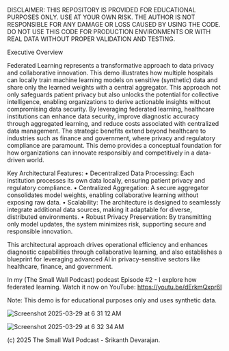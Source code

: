 
DISCLAIMER: THIS REPOSITORY IS PROVIDED FOR EDUCATIONAL PURPOSES ONLY. USE AT YOUR OWN RISK. THE AUTHOR IS 
NOT RESPONSIBLE FOR ANY DAMAGE OR LOSS CAUSED BY USING THE CODE. DO NOT USE THIS CODE FOR PRODUCTION ENVIRONMENTS 
OR WITH REAL DATA WITHOUT PROPER VALIDATION AND TESTING.

Executive Overview

Federated Learning represents a transformative approach to data privacy and collaborative innovation. This demo illustrates how multiple hospitals can locally train machine learning models on sensitive (synthetic) data and share only the learned weights with a central aggregator. This approach not only safeguards patient privacy but also unlocks the potential for collective intelligence, enabling organizations to derive actionable insights without compromising data security. By leveraging federated learning, healthcare institutions can enhance data security, improve diagnostic accuracy through aggregated learning, and reduce costs associated with centralized data management. The strategic benefits extend beyond healthcare to industries such as finance and government, where privacy and regulatory compliance are paramount. This demo provides a conceptual foundation for how organizations can innovate responsibly and competitively in a data-driven world.

Key Architectural Features:
	•	Decentralized Data Processing: Each institution processes its own data locally, ensuring patient privacy and regulatory compliance.
	•	Centralized Aggregation: A secure aggregator consolidates model weights, enabling collaborative learning without exposing raw data.
	•	Scalability: The architecture is designed to seamlessly integrate additional data sources, making it adaptable for diverse, distributed environments.
	•	Robust Privacy Preservation: By transmitting only model updates, the system minimizes risk, supporting secure and responsible innovation.

This architectural approach drives operational efficiency and enhances diagnostic capabilities through collaborative learning, and also establishes a blueprint for leveraging advanced AI in privacy-sensitive sectors like healthcare, finance, and government.




In my (The Small Wall Podcast) podcast Episode #2 - I explore how federated learning.  Watch it now on YouTube:  https://youtu.be/dErkmQxpr6I 

Note: This demo is for educational purposes only and uses synthetic data.

![Screenshot 2025-03-29 at 6 31 12 AM](https://github.com/user-attachments/assets/06179672-5092-4239-aec0-b196e65a7e27)


![Screenshot 2025-03-29 at 6 32 34 AM](https://github.com/user-attachments/assets/4dc64e5d-013d-4c72-b110-39428613ca40)


(c) 2025 The Small Wall Podcast - Srikanth Devarajan. 
